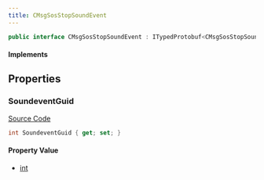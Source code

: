 ```yaml
---
title: CMsgSosStopSoundEvent
---
```


```csharp
public interface CMsgSosStopSoundEvent : ITypedProtobuf<CMsgSosStopSoundEvent>, INativeHandle, INetMessage<CMsgSosStopSoundEvent>, IDisposable
```

#### Implements

## Properties

### SoundeventGuid

[Source Code](https://github.com/swiftly-solution/swiftlys2/blob/beta/managed/src/SwiftlyS2.Generated/Protobufs/Interfaces/CMsgSosStopSoundEvent.cs#L18)

```csharp
int SoundeventGuid { get; set; }
```

#### Property Value

- [int](https://learn.microsoft.com/dotnet/api/system.int32)

